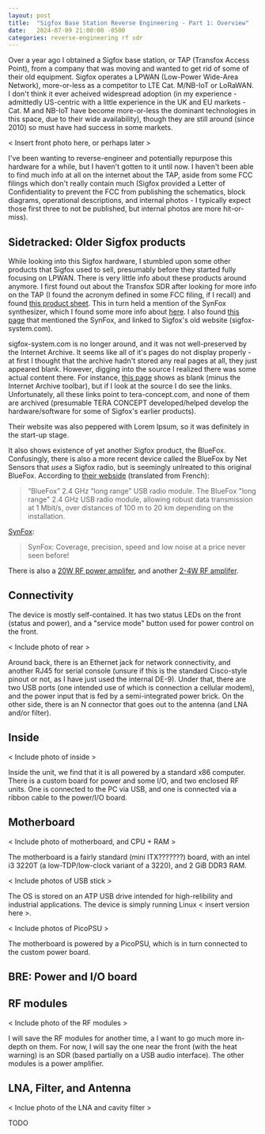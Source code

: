 ```yaml
---
layout: post
title:  "Sigfox Base Station Reverse Engineering - Part 1: Overview"
date:   2024-07-09 21:00:00 -0500
categories: reverse-engineering rf sdr
---
```


Over a year ago I obtained a Sigfox base station, or TAP (Transfox Access Point),
from a company that was moving and wanted to get rid of some of their old
equipment. Sigfox operates a LPWAN (Low-Power Wide-Area Network), more-or-less
as a competitor to LTE Cat. M/NB-IoT or LoRaWAN. I don't think it ever acheived
widespread adoption (in my experience - admittedly US-centric with a little
experience in the UK and EU markets - Cat. M and NB-IoT have become more-or-less
the dominant technologies in this space, due to their wide availability), though
they are still around (since 2010) so must have had success in some markets.

< Insert front photo here, or perhaps later >

I've been wanting to reverse-engineer and potentially repurpose this hardware
for a while, but I haven't gotten to it until now. I haven't been able to find
much info at all on the internet about the TAP, aside from some FCC filings which
don't really contain much (Sigfox provided a Letter of Confidentiality to prevent
the FCC from publishing the schematics, block diagrams, operational descriptions,
and internal photos - I typically expect those first three to not be published,
but internal photos are more hit-or-miss).

Sidetracked: Older Sigfox products
----------------------------------

While looking into this Sigfox hardware, I stumbled upon some other products that
Sigfox used to sell, presumably before they started fully focusing on LPWAN. There
is very little info about these products around anymore. I first found out about
the Transfox SDR after looking for more info on the TAP (I found the acronym
defined in some FCC filing, if I recall) and found
[this product sheet](http://www.ea1ddo.es/Temp/TransFox.pdf). This in turn held
a mention of the SynFox synthesizer, which I found some more info about
[here](http://www.sigfox-system.com/pages/telechargementspag.html). I also found
[this page](http://www.ke5fx.com/synth.html) that mentioned the SynFox, and linked
to Sigfox's old website (sigfox-system.com).

sigfox-system.com is no longer around, and it was not well-preserved by the
Internet Archive. It seems like all of it's pages do not display properly - at
first I thought that the archive hadn't stored any real pages at all, they just
appeared blank. However, digging into the source I realized there was some actual
content there. For instance, [this page](https://web.archive.org/web/20080514153056/http://www.sigfox-system.com/pages/telechargementspag.html)
shows as blank (minus the Internet Archive toolbar), but if I look at the source
I do see the links. Unfortunately, all these links point to tera-concept.com, and
none of them are archived (presumable TERA CONCEPT developed/helped develop the
hardware/software for some of Sigfox's earlier products).

Their website was also peppered with Lorem Ipsum, so it was definitely in the
start-up stage.

It also shows existence of yet another Sigfox product, the BlueFox. Confusingly,
there is also a more recent device called the BlueFox by Net Sensors that _uses_
a Sigfox radio, but is seemingly unlreated to this original BlueFox. According
to [their webside](https://web.archive.org/web/20080409060130/http://www.sigfox-system.com/pages/bluefoxpag.html) (translated from French):

> “BlueFox” 2.4 GHz “long range” USB radio module.
> The BlueFox "long range" 2.4 GHz USB radio module, allowing robust data
> transmission at 1 Mbit/s, over distances of 100 m to 20 km depending on the
> installation.

[SynFox](https://web.archive.org/web/20080511140303/http://www.sigfox-system.com/pages/synfoxpag.html):

> SynFox: Coverage, precision, speed and low noise at a price never seen before!

There is also a [20W RF power amplifer](https://web.archive.org/web/20080409060208/http://www.sigfox-system.com/pages/pa20wpag.html),
and another [2-4W RF amplifer](https://web.archive.org/web/20080409060213/http://www.sigfox-system.com/pages/paldmospag.html).

Connectivity
------------

The device is mostly self-contained. It has two status LEDs on the front (status
and power), and a "service mode" button used for power control on the front.

< Include photo of rear >

Around back, there is an Ethernet jack for network connectivity, and another RJ45
for serial console (unsure if this is the standard Cisco-style pinout or not, as
I have just used the internal DE-9). Under that, there are two USB ports (one
intended use of which is connection a cellular modem), and the power input that
is fed by a semi-integrated power brick. On the other side, there is an N
connector that goes out to the antenna (and LNA and/or filter).

Inside
------

< Include photo of inside >

Inside the unit, we find that it is all powered by a standard x86 computer. There
is a custom board for power and some I/O, and two enclosed RF units. One is
connected to the PC via USB, and one is connected via a ribbon cable to the
power/I/O board.

Motherboard
-----------

< Include photo of motherboard, and CPU + RAM >

The motherboard is a fairly standard (mini ITX???????) board, with an intel i3 3220T
(a low-TDP/low-clock variant of a 3220), and 2 GiB DDR3 RAM.

< Include photos of USB stick >

The OS is stored on an ATP USB drive intended for high-relibility and industrial
applications. The device is simply running Linux < insert version here >.

< Include photos of PicoPSU >

The motherboard is powered by a PicoPSU, which is in turn connected to the custom
power board.

BRE: Power and I/O board
------------------------

RF modules
----------

< Include photo of the RF modules >

I will save the RF modules for another time, a I want to go much more in-depth
on them. For now, I will say the one near the front (with the heat warning) is
an SDR (based partially on a USB audio interface). The other modules is a power
amplifier.

LNA, Filter, and Antenna
------------------------

< Inclue photo of the LNA and cavity filter >

TODO
